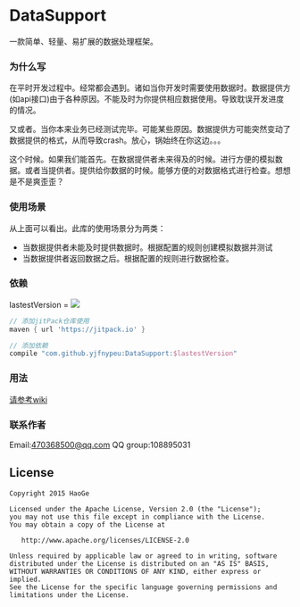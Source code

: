 # DataSupport
一款简单、轻量、易扩展的数据处理框架。

### 为什么写

在平时开发过程中。经常都会遇到。诸如当你开发时需要使用数据时。数据提供方(如api接口)由于各种原因。不能及时为你提供相应数据使用。导致耽误开发进度的情况。
    
又或者。当你本来业务已经测试完毕。可能某些原因。数据提供方可能突然变动了数据提供的格式，从而导致crash。放心，锅始终在你这边。。。
    
这个时候。如果我们能首先。在数据提供者未来得及的时候。进行方便的模拟数据。或者当提供者。提供给你数据的时候。能够方便的对数据格式进行检查。想想是不是爽歪歪？

### 使用场景

从上面可以看出。此库的使用场景分为两类：
- 当数据提供者未能及时提供数据时。根据配置的规则创建模拟数据并测试
- 当数据提供者返回数据之后。根据配置的规则进行数据检查。

### 依赖

lastestVersion = [![](https://jitpack.io/v/yjfnypeu/DataSupport.svg)](https://jitpack.io/#yjfnypeu/DataSupport)

```groovy
// 添加jitPack仓库使用
maven { url 'https://jitpack.io' }

// 添加依赖
compile "com.github.yjfnypeu:DataSupport:$lastestVersion"
```

### 用法

[请参考wiki](https://github.com/yjfnypeu/DataSupport/wiki)

### 联系作者

Email:470368500@qq.com
QQ group:108895031


## License
```
Copyright 2015 HaoGe

Licensed under the Apache License, Version 2.0 (the "License");
you may not use this file except in compliance with the License.
You may obtain a copy of the License at

   http://www.apache.org/licenses/LICENSE-2.0

Unless required by applicable law or agreed to in writing, software
distributed under the License is distributed on an "AS IS" BASIS,
WITHOUT WARRANTIES OR CONDITIONS OF ANY KIND, either express or implied.
See the License for the specific language governing permissions and
limitations under the License.